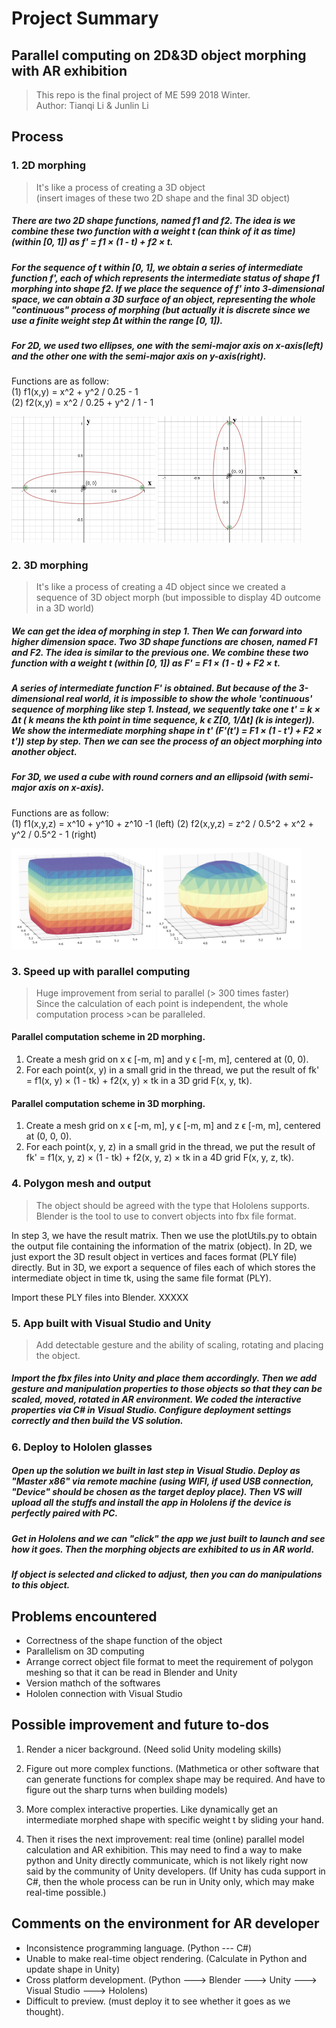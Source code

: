 # Project Summary
## Parallel computing on 2D&3D object morphing with AR exhibition

> This repo is the final project of ME 599 2018 Winter.<br>
> Author: Tianqi Li & Junlin Li

## Process
### 1. 2D morphing
> It's like a process of creating a 3D object  
>(insert images of these two 2D shape and the final 3D object)  

##### There are two 2D shape functions, named f1 and f2. The idea is we combine these two function with a weight t (can think of it as time) (within [0, 1]) as f' = f1 × (1 - t) + f2 × t.
##### For the sequence of t within [0, 1], we obtain a series of intermediate function f', each of which represents the intermediate status of shape f1 morphing into shape f2. If we place the sequence of f' into 3-dimensional space, we can obtain a 3D surface of an object, representing the whole "continuous" process of morphing (but actually it is discrete since we use a finite weight step Δt within the range [0, 1]).

##### For 2D, we used two ellipses, one with the semi-major axis on x-axis(left) and the other one with the semi-major axis on y-axis(right).

Functions are as follow:  
(1) f1(x,y) = x^2 + y^2 / 0.25 - 1  
(2) f2(x,y) = x^2 / 0.25 + y^2 / 1 - 1

<img src="/pics/ellipse_x.jpg" width="230">
<img src="/pics/ellipse_y.jpg" width="230">

### 2. 3D morphing
> It's like a process of creating a 4D object since we created a sequence of 3D object morph (but impossible to display 4D outcome in a 3D world)  

##### We can get the idea of morphing in step 1. Then We can forward into higher dimension space. Two 3D shape functions are chosen, named F1 and F2. The idea is similar to the previous one. We combine these two function with a weight t (within [0, 1]) as F' = F1 × (1 - t) + F2 × t.
##### A series of intermediate function F' is obtained. But because of the 3-dimensional real world, it is impossible to show the whole 'continuous' sequence of morphing like step 1. Instead, we sequently take one t' = k × Δt ( k means the kth point in time sequence, k ϵ Z[0, 1/Δt] (k is integer)). We show the intermediate morphing shape in t' (F'(t') = F1 × (1 - t') + F2 × t')) step by step. Then we can see the process of an object morphing into another object.

##### For 3D, we used a cube with round corners and an ellipsoid (with semi-major axis on x-axis).  
Functions are as follow:  
(1) f1(x,y,z) = x^10 + y^10 + z^10 -1 (left)
(2) f2(x,y,z) = z^2 / 0.5^2 + x^2 + y^2 / 0.5^2 - 1 (right)

<img src="/pics/cube.jpg" width="230">
<img src="/pics/ellipsoid.jpg" width="230">

### 3. Speed up with parallel computing
> Huge improvement from serial to parallel (> 300 times faster)  
>Since the calculation of each point is independent, the whole computation process >can be paralleled.

#### Parallel computation scheme in 2D morphing.

1. Create a mesh grid on x ϵ [-m, m] and y ϵ [-m, m], centered at (0, 0).
2. For each point(x, y) in a small grid in the thread, we put the result of fk' = f1(x, y) × (1 - tk) + f2(x, y) × tk in a 3D grid F(x, y, tk).


#### Parallel computation scheme in 3D morphing.
1. Create a mesh grid on x ϵ [-m, m], y ϵ [-m, m] and z ϵ [-m, m], centered at (0, 0, 0).
2. For each point(x, y, z) in a small grid in the thread, we put the result of fk' = f1(x, y, z) × (1 - tk) + f2(x, y, z) × tk in a 4D grid F(x, y, z, tk).

### 4. Polygon mesh and output
> The object should be agreed with the type that Hololens supports.
> Blender is the tool to use to convert objects into fbx file format.  

In step 3, we have the result matrix. Then we use the plotUtils.py to obtain the output file containing the information of the matrix (object). In 2D, we just export the 3D result object in vertices and faces format (PLY file) directly. But in 3D, we export a sequence of files each of which stores the intermediate object in time tk, using the same file format (PLY).

Import these PLY files into Blender. XXXXX

### 5. App built with Visual Studio and Unity

> Add detectable gesture and the ability of scaling, rotating and placing the object.

##### Import the fbx files into Unity and place them accordingly. Then we add gesture and manipulation properties to those objects so that they can be scaled, moved, rotated in AR environment. We coded the interactive properties via C# in Visual Studio. Configure deployment settings correctly and then build the VS solution.

### 6. Deploy to Hololen glasses

##### Open up the solution we built in last step in Visual Studio. Deploy as "Master x86" via remote machine (using WIFI, if used USB connection, "Device" should be chosen as the target deploy place). Then VS will upload all the stuffs and install the app in Hololens if the device is perfectly paired with PC.
##### Get in Hololens and we can "click" the app we just built to launch and see how it goes. Then the morphing objects are exhibited to us in AR world.
##### If object is selected and clicked to adjust, then you can do manipulations to this object.

## Problems encountered
* Correctness of the shape function of the object
* Parallelism on 3D computing
* Arrange correct object file format to meet the requirement of polygon meshing so that it can be read in Blender and Unity
* Version mathch of the softwares
* Hololen connection with Visual Studio

## Possible improvement and future to-dos

1. Render a nicer background. (Need solid Unity modeling skills)

2. Figure out more complex functions. (Mathmetica or other software that can generate functions for complex shape may be required. And have to figure out the sharp turns when building models)

3. More complex interactive properties. Like dynamically get an intermediate morphed shape with specific weight t by sliding your hand.

4. Then it rises the next improvement: real time (online) parallel model calculation and AR exhibition. This may need to find a way to make python and Unity directly communicate, which is not likely right now said by the community of Unity developers. (If Unity has cuda support in C#, then the whole process can be run in Unity only, which may make real-time possible.)

## Comments on the environment for AR developer
* Inconsistence programming language. (Python --- C#)
* Unable to make real-time object rendering. (Calculate in Python and update shape in Unity)
* Cross platform development. (Python ---> Blender ---> Unity ---> Visual Studio ---> Hololens)
* Difficult to preview. (must deploy it to see whether it goes as we thought).
